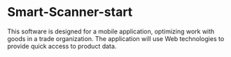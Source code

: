 # Smart-Scanner-start
This software is designed for a mobile application, optimizing work with goods in a trade organization. The application will use Web technologies to provide quick access to product data.
